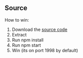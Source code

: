 ## Source

How to win:

1. Download the <a href="http://104.192.2.35:1998/src.zip">source code</a>
2. Extract
3. Run npm install
4. Run npm start
5. Win (its on port 1998 by default)
